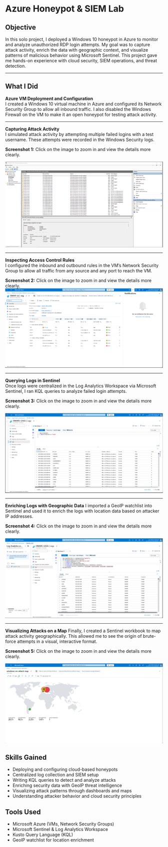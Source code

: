 # Azure Honeypot & SIEM Lab

## Objective
In this solo project, I deployed a Windows 10 honeypot in Azure to monitor and analyze unauthorized RDP login attempts. My goal was to capture attack activity, enrich the data with geographic context, and visualize patterns of malicious behavior using Microsoft Sentinel. This project gave me hands-on experience with cloud security, SIEM operations, and threat detection.

---

## What I Did

**Azure VM Deployment and Configuration**  
I created a Windows 10 virtual machine in Azure and configured its Network Security Group to allow all inbound traffic. I also disabled the Windows Firewall on the VM to make it an open honeypot for testing attack activity.

---

**Capturing Attack Activity**  
I simulated attack activity by attempting multiple failed logins with a test username. These attempts were recorded in the Windows Security logs.  

**Screenshot 1:** Click on the image to zoom in and view the details more clearly.

![Event Viewer Logs](VM.PNG)

---

**Inspecting Access Control Rules**  
I configured the inbound and outbound rules in the VM’s Network Security Group to allow all traffic from any source and any port to reach the VM.

**Screenshot 2:**  Click on the image to zoom in and view the details more clearly.
![Access Control Lists](Accesscontrollists.PNG)

---

**Querying Logs in Sentinel**  
Once logs were centralized in the Log Analytics Workspace via Microsoft Sentinel, I ran KQL queries to analyze failed login attempts.  

**Screenshot 3:** Click on the image to zoom in and view the details more clearly.

![Querying SecurityEvent logs](firstqueiry.PNG)

---

**Enriching Logs with Geographic Data**
I imported a GeoIP watchlist into Sentinel and used it to enrich the logs with location data based on attacker IP addresses.

**Screenshot 4:** Click on the image to zoom in and view the details more clearly.

![GeoIP-enriched log results](secondqueiry.PNG)

---

**Visualizing Attacks on a Map**
Finally, I created a Sentinel workbook to map attack activity geographically. This allowed me to see the origin of brute-force attempts in a visual, interactive format.

**Screenshot 5:** Click on the image to zoom in and view the details more clearly.

![Attack map showing attacker locations](attackmap.PNG)

## Skills Gained
- Deploying and configuring cloud-based honeypots
- Centralized log collection and SIEM setup
- Writing KQL queries to detect and analyze attacks
- Enriching security data with GeoIP threat intelligence
- Visualizing attack patterns through dashboards and maps
- Understanding attacker behavior and cloud security principles

## Tools Used
- Microsoft Azure (VMs, Network Security Groups)
- Microsoft Sentinel & Log Analytics Workspace
- Kusto Query Language (KQL)
- GeoIP watchlist for location enrichment
